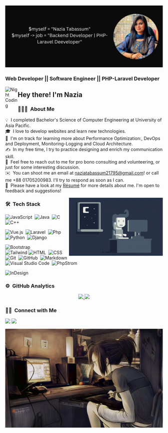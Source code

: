 ![logo](naz.png)  
### Web Developer || Software Engineer || PHP-Laravel Developer
<img alt="Night Coding" src="./assets/Hand%20Wave.gif" width='40' align="left"/><h2>Hey there! I'm Nazia</h2>

<!-- ## 👋 &nbsp;Hey there! I'm Aditya -->

### 👨🏻‍💻 &nbsp;About Me

💡 &nbsp;I completed Bachelor's Science of Computer Engineering at University of Asia Pacific.\
🎓 &nbsp;I love to develop websites and learn new technologies.\
🌱 &nbsp;I'm on track for learning more about Performance Optimization:, DevOps and Deployment, Monitoring-Logging and Cloud Architecture.\
✍️ &nbsp;In my free time, I try to practice designing and enrich my communication skill.\
💬 &nbsp;Feel free to reach out to me for pro bono consulting and volunteering, or just for some interesting discussion.\
✉️ &nbsp;You can shoot me an email at naziatabassum21795@gmail.com! or call me +88 01705200983. I'll try to respond as soon as I can.\
📄 &nbsp;Please have a look at my [Résumé]([https://www.adityavsingh.com/resume.html](https://docs.google.com/document/d/1gIvInGxb6v7TrSSlr0e3W8b9o7lIUg0sHA22XQVUp_w/edit?usp=sharing)) for more details about me. I'm open to feedback and suggestions!

<img alt="Night Coding" src="https://raw.githubusercontent.com/AVS1508/AVS1508/master/assets/Night-Coding.gif" align="right"/>

### 🛠 &nbsp;Tech Stack

<!-- ![Python](https://img.shields.io/badge/-Python-05122A?style=flat&logo=python)&nbsp; -->
![JavaScript](https://img.shields.io/badge/-JavaScript-05122A?style=flat&logo=javascript)&nbsp;
![Java](https://img.shields.io/badge/-Java-05122A?style=flat&logo=Java&logoColor=FFA518)&nbsp;
![C](https://img.shields.io/badge/-C-05122A?style=flat&logo=C&logoColor=A8B9CC)&nbsp;
![C++](https://img.shields.io/badge/-C++-05122A?style=flat&logo=C%2B%2B&logoColor=00599C)&nbsp;
<!-- ![R (Statistics)](https://img.shields.io/badge/-R-05122A?style=flat&logo=R&logoColor=276DC3)\ -->
![Vue.js](https://img.shields.io/badge/-Vue-05122A?style=flat&logo=vue)&nbsp;
![Laravel](https://img.shields.io/badge/-Laravel-05122A?style=flat&logo=laravel)&nbsp;
![Php](https://img.shields.io/badge/-Php-05122A?style=flat&logo=php)&nbsp;
![Python](https://img.shields.io/badge/-Python-05122A?style=flat&logo=python)&nbsp;
![Django](https://img.shields.io/badge/-Django-05122A?style=flat&logo=django&logoColor=092E20)&nbsp;
<!-- ![Flas/k](https://img.shields.io/badge/-Flask-05122A?style=flat&logo=flask)&nbsp; -->
![Bootstrap](https://img.shields.io/badge/-Bootstrap-05122A?style=flat&logo=bootstrap&logoColor=563D7C)\
![Tailwind](https://img.shields.io/badge/-Tailwind-05122A?style=flat&logo=tailwind&logoColor=563D7C)
![HTML](https://img.shields.io/badge/-HTML-05122A?style=flat&logo=HTML5)&nbsp;
![CSS](https://img.shields.io/badge/-CSS-05122A?style=flat&logo=CSS3&logoColor=1572B6)&nbsp;
![Git](https://img.shields.io/badge/-Git-05122A?style=flat&logo=git)&nbsp;
![GitHub](https://img.shields.io/badge/-GitHub-05122A?style=flat&logo=github)&nbsp;
![Markdown](https://img.shields.io/badge/-Markdown-05122A?style=flat&logo=markdown)\
![Visual Studio Code](https://img.shields.io/badge/-Visual%20Studio%20Code-05122A?style=flat&logo=visual-studio-code&logoColor=007ACC)&nbsp;
![PhpStrom](https://img.shields.io/badge/-PhpStrom-05122A?style=flat&logo=phpstrom&logoColor=007ACC)&nbsp;
<!-- ![RStudio](https://img.shields.io/badge/-RStudio-05122A?style=flat&logo=rstudio)&nbsp; -->
<!-- ![Eclipse](https://img.shields.io/badge/-Eclipse-05122A?style=flat&logo=eclipse-ide&logoColor=2C2255)\ -->
![InDesign](https://img.shields.io/badge/-InDesign-05122A?style=flat&logo=adobe-indesign)

### ⚙️ &nbsp;GitHub Analytics

<p align="center">
<a href="https://github.com/naziatabassum777">
  <img height="160em" src="https://github-readme-stats-eight-theta.vercel.app/api?username=naziatabassum777&show_icons=true&theme=algolia&include_all_commits=true&count_private=true"/>
  <img height="160em"  src="https://github-readme-stats-eight-theta.vercel.app/api/top-langs/?username=naziatabassum777&layout=compact&langs_count=8&theme=algolia"/>
</a>
</p>

### 🤝🏻 &nbsp;Connect with Me

<p align="center">

[//]: # (<a target='blank' href="https://parthobepary.vercel.app/"><img src="https://img.shields.io/badge/-partho.com-3423A6?style=flat&logo=Google-Chrome&logoColor=white"/></a>)
<a target='blank' href="https://www.linkedin.com/in/nazia-tabassum-4666b5227/"><img src="https://img.shields.io/badge/-nazia-0077B5?style=flat&logo=Linkedin&logoColor=white"/></a>
<a target='blank' href="https://www.facebook.com/profile.php?id=100007099351865&mibextid=2JQ9oc"><img src="https://img.shields.io/badge/-Nazia?style=flat&logo=Facebook&logoColor=white"/></a>
</p>
<img alt="Night Coding" src="code-g.webp" align="center"/> 

